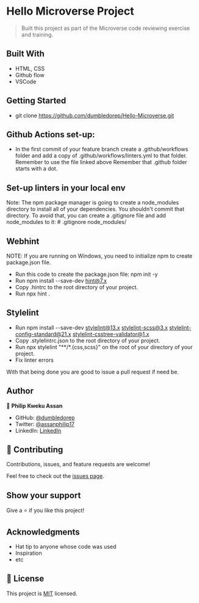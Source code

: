 # Hello Microverse Project

> Built this project as part of the Microverse code reviewing exercise and training.

## Built With

- HTML, CSS
- Github flow
- VSCode

## Getting Started
- git clone https://github.com/dumbledorep/Hello-Microverse.git
## Github Actions set-up:
- In the first commit of your feature branch create a .github/workflows folder and add a copy of .github/workflows/linters.yml to that folder.
Remember to use the file linked above
Remember that .github folder starts with a dot.
## Set-up linters in your local env
Note: The npm package manager is going to create a node_modules directory to install all of your dependencies. You shouldn't commit that directory. To avoid that, you can create a .gitignore file and add node_modules to it:
      # .gitignore
      node_modules/
## Webhint
NOTE: If you are running on Windows, you need to initialize npm to create package.json file.
- Run this code to create the package.json file: npm init -y
- Run npm install --save-dev hint@7.x
- Copy .hintrc to the root directory of your project.
- Run npx hint .
## Stylelint
- Run npm install --save-dev stylelint@13.x stylelint-scss@3.x stylelint-config-standard@21.x stylelint-csstree-validator@1.x
- Copy .stylelintrc.json to the root directory of your project.
- Run npx stylelint "**/*.{css,scss}" on the root of your directory of your project.
- Fix linter errors

With that being done you are good to issue a pull request if need be.

## Author

👤 **Philip Kweku Assan**

- GitHub: [@dumbledorep](https://github.com/dumbledorep)
- Twitter: [@assanphilip17](https://twitter.com/assanphilip17)
- LinkedIn: [LinkedIn](https://www.linkedin.com/in/philip-assan-142735162/)

## 🤝 Contributing

Contributions, issues, and feature requests are welcome!

Feel free to check out the [issues page](https://github.com/dumbledorep/Hello-Microverse/issues).

## Show your support

Give a ⭐️ if you like this project!

## Acknowledgments

- Hat tip to anyone whose code was used
- Inspiration
- etc

## 📝 License

This project is [MIT](https://github.com/microverseinc/readme-template/blob/master/MIT.md) licensed.